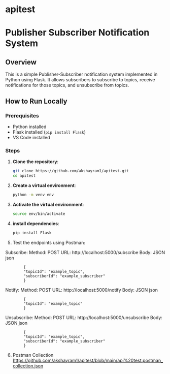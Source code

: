# apitest
# Publisher Subscriber Notification System

## Overview
This is a simple Publisher-Subscriber notification system implemented in Python using Flask. It allows subscribers to subscribe to topics, receive notifications for those topics, and unsubscribe from topics.

## How to Run Locally

### Prerequisites
- Python installed
- Flask installed (`pip install Flask`)
- VS Code installed

### Steps

1. **Clone the repository**:
   ```sh
   git clone https://github.com/akshayram1/apitest.git
   cd apitest

2. **Create a virtual environment**:
   ```sh
   python -m venv env
3. **Activate the virtual environment**:
   ```sh
   source env/bin/activate

4. **install dependencies**:
    ```sh
    pip install Flask

5. Test the endpoints using Postman:

Subscribe:
            Method: POST
            URL: http://localhost:5000/subscribe
            Body: JSON
            json

            {
            "topicId": "example_topic",
            "subscriberId": "example_subscriber"
            }
Notify:
            Method: POST
            URL: http://localhost:5000/notify
            Body: JSON
            json

            {
            "topicId": "example_topic"
            }


Unsubscribe:
            Method: POST
            URL: http://localhost:5000/unsubscribe
            Body: JSON
            json

            {
            "topicId": "example_topic",
            "subscriberId": "example_subscriber"
            }



6. Postman Collection
    https://github.com/akshayram1/apitest/blob/main/api%20test.postman_collection.json